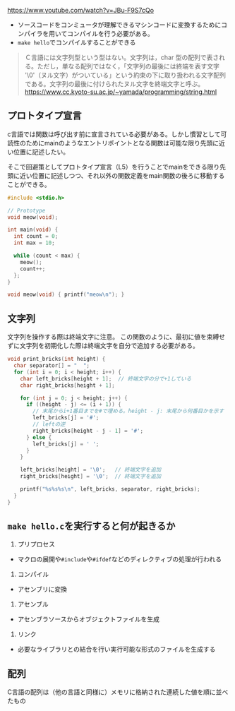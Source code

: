 https://www.youtube.com/watch?v=JBu-F9S7cQo

- ソースコードをコンミュータが理解できるマシンコードに変換するためにコンパイラを用いてコンパイルを行う必要がある。
- `make hello`でコンパイルすることができる

> Ｃ言語には文字列型という型はない。文字列は，char 型の配列で表される。ただし，単なる配列ではなく，「文字列の最後には終端を表す文字 '\0'（ヌル文字）がついている」という約束の下に取り扱われる文字配列である。文字列の最後に付けられたヌル文字を終端文字と呼ぶ。
> https://www.cc.kyoto-su.ac.jp/~yamada/programming/string.html

## プロトタイプ宣言
c言語では関数は呼び出す前に宣言されている必要がある。しかし慣習として可読性のためにmainのようなエントリポイントとなる関数は可能な限り先頭に近い位置に記述したい。

そこで回避策としてプロトタイプ宣言（L5）を行うことでmainをできる限り先頭に近い位置に記述しつつ、それ以外の関数定義をmain関数の後ろに移動することができる。

```c
#include <stdio.h>

// Prototype
void meow(void);

int main(void) {
  int count = 0;
  int max = 10;

  while (count < max) {
    meow();
    count++;
  };
}

void meow(void) { printf("meow\n"); }
```

## 文字列
文字列を操作する際は終端文字に注意。
この関数のように、最初に値を束縛せずに文字列を初期化した際は終端文字を自分で追加する必要がある。

```c
void print_bricks(int height) {
  char separator[] = "  ";
  for (int i = 0; i < height; i++) {
    char left_bricks[height + 1];  // 終端文字の分で+1している
    char right_bricks[height + 1];

    for (int j = 0; j < height; j++) {
      if ((height - j) <= (i + 1)) {
        // 末尾からi+1番目までを#で埋める。height - j: 末尾から何番目かを示す
        left_bricks[j] = '#';
        // leftの逆
        right_bricks[height - j - 1] = '#';
      } else {
        left_bricks[j] = ' ';
      }
    }

    left_bricks[height] = '\0';   // 終端文字を追加
    right_bricks[height] = '\0';  // 終端文字を追加

    printf("%s%s%s\n", left_bricks, separator, right_bricks);
  }
}
```

## `make hello.c`を実行すると何が起きるか
1. プリプロセス
  - マクロの展開や`#include`や`#ifdef`などのディレクティブの処理が行われる
1. コンパイル
  - アセンブリに変換
1. アセンブル
  - アセンブラソースからオブジェクトファイルを生成
1. リンク
  - 必要なライブラリとの結合を行い実行可能な形式のファイルを生成する

## 配列
C言語の配列は（他の言語と同様に）メモリに格納された連続した値を順に並べたもの